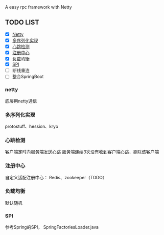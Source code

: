 A easy rpc framework with Netty

## TODO LIST

* [x] [Netty](#netty)
* [x] [多序列化实现](#多序列化实现)
* [x] [心跳检测](#心跳检测)
* [x] [注册中心](#注册中心)
* [x] [负载均衡](#负载均衡)
* [X] [SPI](#SPI)
* [ ] 断线重连
* [ ] 整合SpringBoot

### netty
底层用netty通信

### 多序列化实现
protostuff、hession、kryo

### 心跳检测
客户端定时向服务端发送心跳
服务端连续3次没有收到客户端心跳，剔除该客户端

### 注册中心
自定义适配注册中心： Redis、zookeeper（TODO）

### 负载均衡
默认随机

### SPI
参考Spring的SPI， SpringFactoriesLoader.java